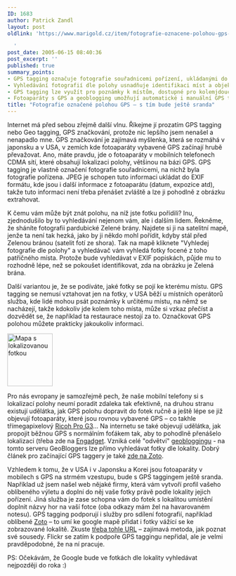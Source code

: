 ```yaml
---
ID: 1683
author: Patrick Zandl
layout: post
oldlink: 'https://www.marigold.cz/item/fotografie-oznacene-polohou-gps-s-tim-bude-jeste-sranda

  '
post_date: 2005-06-15 08:40:36
post_excerpt: ''
published: true
summary_points:
- GPS tagging označuje fotografie souřadnicemi pořízení, ukládanými do EXIF formátu.
- Vyhledávání fotografií dle polohy usnadňuje identifikaci míst a objektů.
- GPS tagging lze využít pro poznámky k místům, dostupné pro kolemjdoucí.
- Fotoaparáty s GPS a geoblogging umožňují automatické i manuální GPS tagging.
title: "Fotografie označené polohou GPS – s tím bude ještě sranda"
---
```


<p>Internet má před sebou zřejmě další vlnu. Říkejme jí prozatím GPS tagging nebo Geo tagging, GPS značkování, protože nic lepšího jsem nenašel a nenapadlo mne. GPS značkování je zajímavá myšlenka, která se rozmáhá v japonsku a v USA, v zemích kde fotoaparáty vybavené GPS začínají hrubě převažovat. Ano, máte pravdu, jde o fotoaparáty v mobilních telefonech CDMA sítí, které obsahují lokalizaci polohy, většinou na bázi GPS. GPS tagging je vlastně označení fotografie souřadnicemi, na nichž byla fotografie pořízena. JPEG je schopen tuto informaci ukládat do EXIF formátu, kde jsou i další informace z fotoaparátu (datum, expozice atd), takže tuto informaci není třeba přenášet zvláště a lze ji pohodlně z obrázku extrahovat. </p>

<p>K čemu vám může být znát polohu, na níž jste fotku pořídili? Inu, zjednodušilo by to vyhledávání nejenom vám, ale i dalším lidem. Řekněme, že sháníte fotografii pardubické Zelené brány. Najdete si ji na satelitní mapě, jenže ta není tak hezká, jako by ji někdo mohl pořídit, kdyby stál před Zelenou bránou (satelit fotí ze shora). Tak na mapě kliknete "Vyhledej fotografie dle polohy" a vyhledávač vám vyhledá fotky focené z toho patřičného místa. Protože bude vyhledávat v EXIF popiskách, půjde mu to rozhodně lépe, než se pokoušet identifikovat, zda na obrázku je Zelená brána. </p>

<p>Další variantou je, že se podíváte, jaké fotky se pojí ke kterému místu. GPS tagging se nemusí vztahovat jen na fotky, v USA běží u místních operátorů služba, kde lidé mohou psát poznámky k určitému místu, na němž se nacházejí, takže kdokoliv jde kolem toho místa, může si vzkaz přečíst a dozvědět se, že například ta restaurace nestojí za to. Označkovat GPS polohou můžete prakticky jakoukoliv informaci. </p>

<div class="rightbox"><img src="/wp-content/uploads/20050615-zoto.jpg" alt="Mapa s lokalizovanou fotkou" width="103" height="120" /></div>
<p>Pro nás evropany je samozřejmě pech, že naše mobilní telefony si s lokalizací polohy neumí poradit zdaleka tak efektivně, na druhou stranu existují udělátka, jak GPS polohu dopravit do fotek ručně a ještě lépe se již objevují fotoaparáty, které jsou rovnou vybavené GPS – co takhle třímegapixelový <a href="http://www.geospatialexperts.com/ricoh.html">Ricoh Pro G3</a>... Na internetu se také objevují udělátka, jak propojit běžnou GPS s normálním foťákem tak, aby to pohodlně přenášelo lokalizaci (třeba zde na <a href="http://www.engadget.com/entry/5079855875464065/">Engadget</a>. Vzniká celé "odvětví" <a href="http://www.geobloggers.com/index.cfm">geobloggingu</a> - na tomto serveru GeoBloggers lze přímo vyhledávat fotky dle lokality. Dobrý článek pro začínající GPS taggery je také <a href="http://www.zoto.com/dev-blog/index.php?m=200505">zde na Zoto</a>.</p>

<p>Vzhledem k tomu, že v USA i v Japonsku a Korei jsou fotoaparáty v mobilech s GPS na strmém vzestupu, bude s GPS taggingem ještě sranda. Například už jsem našel web nějaké firmy, která vám vytvoří profil vašeho oblíbeného výletu a doplní do něj vaše fotky právě podle lokality jejich pořízení. Jiná služba je zase schopna vám do fotek s lokalitou umístění doplnit názvy hor na vaší fotce (oba odkazy mám žel na havarovaném notesu). GPS tagging podporují i služby pro sdílení fotografií, například oblíbené <a href="http://www.zoto.com">Zoto</a> – to umí ke google mapě přidat i fotky vážící se ke zobrazované lokalitě. Zkuste <a href="http://kordless.zoto.com/user/image_detail/map/IMG.0.af6677e0643d9e6a43333587b37fba12-_CAT.0/date_uploaded-desc/0-30">třeba tohle URL</a> – zajímavá metoda, jak poznat své sousedy. Flickr se zatím k podpoře GPS taggingu nepřidal, ale je velmi pravděpodobné, že na ní pracuje.
</p>

<p>
PS: Očekávám, že Google bude ve fotkách dle lokality vyhledávat nejpozději do roka :)
</p>